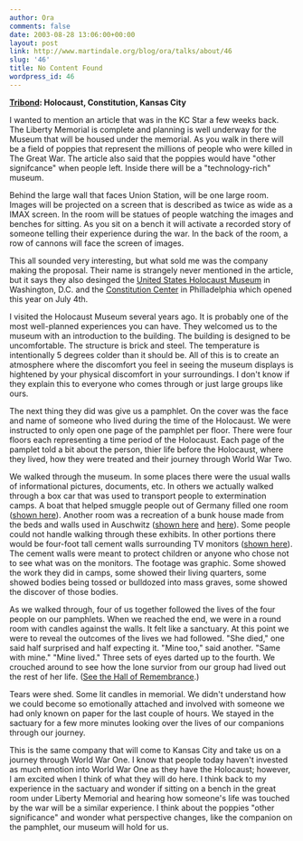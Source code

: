 ```yaml
---
author: Ora
comments: false
date: 2003-08-28 13:06:00+00:00
layout: post
link: http://www.martindale.org/blog/ora/talks/about/46
slug: '46'
title: No Content Found
wordpress_id: 46
---
```


**[Tribond](http://www.tribond.com/): Holocaust, Constitution, Kansas City**
  
I wanted to mention an article that was in the KC Star a few weeks back. The Liberty Memorial is complete and planning is well underway for the Museum that will be housed under the memorial. As you walk in there will be a field of poppies that represent the millions of people who were killed in The Great War. The article also said that the poppies would have "other signifcance" when people left. Inside there will be a "technology-rich" museum. 
  

  
Behind the large wall that faces Union Station, will be one large room. Images will be projected on a screen that is described as twice as wide as a IMAX screen. In the room will be statues of people watching the images and benches for sitting. As you sit on a bench it will activate a recorded story of someone telling their experience during the war. In the back of the room, a row of cannons will face the screen of images.
  

  
This all sounded very interesting, but what sold me was the company making the proposal. Their name is strangely never mentioned in the article, but it says they also desinged the [United States Holocaust Museum](http://www.ushmm.org/museum/) in Washington, D.C. and the [Constitution Center](http://constitutioncenter.org/) in Philladelphia which opened this year on July 4th.
  

  
I visited the Holocaust Museum several years ago. It is probably one of the most well-planned experiences you can have. They welcomed us to the museum with an introduction to the building. The building is designed to be uncomfortable. The structure is brick and steel. The temperature is intentionally 5 degrees colder than it should be. All of this is to create an atmosphere where the discomfort you feel in seeing the museum displays is hightened by your physical discomfort in your surroundings. I don't know if they explain this to everyone who comes through or just large groups like ours.
  

  
The next thing they did was give us a pamphlet. On the cover was the face and name of someone who lived during the time of the Holocaust. We were instructed to only open one page of the pamphlet per floor. There were four floors each representing a time period of the Holocaust. Each page of the pamplet told a bit about the person, thier life before the Holocaust, where they lived, how they were treated and their journey through World War Two.
  

  
We walked through the museum. In some places there were the usual walls of informational pictures, documents, etc. In others we actually walked through a box car that was used to transport people to extermination camps. A boat that helped smuggle people out of Germany filled one room ([shown here](http://www.ushmm.org/photos/alpha/n02472.jpg)). Another room was a recreation of a bunk house made from the beds and walls used in Auschwitz ([shown here](http://www.ushmm.org/photos/alpha/n02444.jpg) and [here](http://www.ushmm.org/photos/alpha/n02448.jpg)). Some people could not handle walking through these exhibits. In other portions there would be four-foot tall cement walls surrounding TV monitors ([shown here](http://www.ushmm.org/photos/alpha/n02430.jpg)). The cement walls were meant to protect children or anyone who chose not to see what was on the monitors. The footage was graphic. Some showed the work they did in camps, some showed their living quarters, some showed bodies being tossed or bulldozed into mass graves, some showed the discover of those bodies.
  

  
As we walked through, four of us together followed the lives of the four people on our pamphlets. When we reached the end, we were in a round room with candles against the walls. It felt like a sanctuary. At this point we were to reveal the outcomes of the lives we had followed. "She died," one said half surprised and half expecting it. "Mine too," said another. "Same with mine." "Mine lived." Three sets of eyes darted up to the fourth. We crouched around to see how the lone survior from our group had lived out the rest of her life. ([See the Hall of Remembrance](http://www.ushmm.org/museum/a_and_a/index.utp?content=inside_c/right.htm).)
  

  
Tears were shed. Some lit candles in memorial. We didn't understand how we could become so emotionally attached and involved with someone we had only known on paper for the last couple of hours. We stayed in the sactuary for a few more minutes looking over the lives of our companions through our journey.
  

  
This is the same company that will come to Kansas City and take us on a journey through World War One. I know that people today haven't invested as  much emotion into World War One as they have the Holocaust; however, I am excited when I think of what they will do here. I think back to my experience in the sactuary and wonder if sitting on a bench in the great room under Liberty Memorial and hearing how someone's life was touched by the war will be a similar experience. I think about the poppies "other significance" and wonder what perspective changes, like the companion on the pamphlet, our museum will hold for us.
